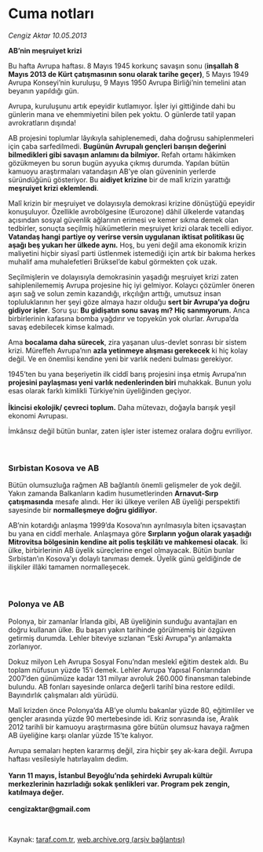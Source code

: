# Cuma notları

*Cengiz Aktar 10.05.2013*

<div class="yazi"><p><strong>AB’nin meşruiyet krizi</strong></p>
<p>Bu hafta Avrupa haftası.<b> </b>8 Mayıs 1945 korkunç savaşın sonu (<b>inşallah 8 Mayıs 2013 de Kürt çatışmasının sonu olarak tarihe geçer)</b>,<b> </b>5 Mayıs 1949<b> </b>Avrupa Konseyi’nin kuruluşu, 9 Mayıs 1950 Avrupa Birliği’nin temelini atan beyanın yapıldığı gün. </p>
<p>Avrupa, kuruluşunu artık epeyidir kutlamıyor. İşler iyi gittiğinde dahi bu günlerin mana ve ehemmiyetini bilen pek yoktu. O günlerde tatil yapan avrokratların dışında! </p>
<p>AB projesini toplumlar lâyıkıyla sahiplenemedi, daha doğrusu sahiplenmeleri için çaba sarfedilmedi. <b>Bugünün Avrupalı gençleri barışın değerini bilmedikleri gibi savaşın anlamını da bilmiyor.</b> Refah ortamı hâkimken gözükmeyen bu sorun bugün ayyuka çıkmış durumda. Yapılan bütün kamuoyu araştırmaları vatandaşın AB’ye olan güveninin yerlerde süründüğünü gösteriyor. Bu <b>aidiyet krizine</b> bir de malî krizin yarattığı <b>meşruiyet krizi eklemlendi</b>. <b>     </b></p>
<p>Malî krizin bir meşruiyet ve dolayısıyla demokrasi krizine dönüştüğü epeyidir konuşuluyor. Özellikle avrobölgesine (Eurozone) dâhil ülkelerde vatandaş açısından sosyal güvenlik ağlarının erimesi ve kemer sıkma demek olan tedbirler, sonuçta seçilmiş hükümetlerin meşruiyet krizi olarak tecelli ediyor. <b>Vatandaş hangi partiye oy verirse versin uygulanan iktisat politikası üç aşağı beş yukarı her ülkede aynı.</b> Hoş, bu yeni değil ama ekonomik krizin maliyetini hiçbir siyasî parti üstlenmek istemediği için artık bir bakıma herkes muhalif ama muhalefetleri Brüksel’de kabul görmekten çok uzak.</p>
<p>Seçilmişlerin ve dolayısıyla demokrasinin yaşadığı meşruiyet krizi zaten sahiplenilememiş Avrupa projesine hiç iyi gelmiyor. Kolaycı çözümler öneren aşırı sağ ve solun zemin kazandığı, ırkçılığın arttığı, umutsuz insan topluluklarının her şeyi göze almaya hazır olduğu <b>sert bir Avrupa’ya doğru gidiyor işler</b>. Soru şu: <b>Bu gidişatın sonu savaş mı? Hiç sanmıyorum.</b> Anca birbirlerinin kafasına bomba yağdırır ve topyekûn yok olurlar. Avrupa’da savaş edebilecek kimse kalmadı.</p>
<p>Ama <b>bocalama daha sürecek</b>, zira yaşanan ulus-devlet sonrası bir sistem krizi. Müreffeh Avrupa’nın <b>azla yetinmeye alışması gerekecek</b> ki hiç kolay değil. Ve en önemlisi kendine yeni bir varlık nedeni bulması gerekiyor.   </p>
<p>1945’ten bu yana beşeriyetin ilk ciddî barış projesini inşa etmiş Avrupa’nın <b>projesini paylaşması yeni varlık nedenlerinden biri</b> muhakkak. Bunun yolu esas olarak farklı kimlikli Türkiye’nin üyeliğinden geçiyor.<br/><br/><b>İkincisi ekolojik/ çevreci toplum.</b> Daha mütevazı, doğayla barışık yeşil ekonomi Avrupası. </p>
<p>İmkânsız değil bütün bunlar, zaten işler ister istemez oralara doğru evriliyor.<br/><br/><br/></p>
<h3>Sırbistan Kosova ve AB</h3>
<p>Bütün olumsuzluğa rağmen AB bağlantılı önemli gelişmeler de yok değil. Yakın zamanda Balkanların kadim husumetlerinden <b>Arnavut-Sırp çatışmasında</b> mesafe alındı. Her iki ülkeye verilen AB üyeliği perspektifi sayesinde bir <b>normalleşmeye doğru gidiliyor</b>. </p>
<p>AB’nin kotardığı anlaşma 1999’da Kosova’nın ayrılmasıyla biten içsavaştan bu yana en ciddî merhale. Anlaşmaya göre <b>Sırpların yoğun olarak yaşadığı Mitrovitsa bölgesinin kendine ait polis teşkilâtı ve mahkemesi olacak</b>. İki ülke, birbirlerinin AB üyelik süreçlerine engel olmayacak. Bütün bunlar Sırbistan’ın Kosova’yı dolaylı tanıması demek. Üyelik günü geldiğinde de ilişkiler illâki tamamen normalleşecek. <br/><br/><br/></p>
<h3>Polonya ve AB</h3>
<p>Polonya, bir zamanlar İrlanda gibi, AB üyeliğinin sunduğu avantajları en doğru kullanan ülke. Bu başarı yakın tarihinde görülmemiş bir özgüven getirmiş durumda. Lehler biteviye sızlanan “Eski Avrupa”yı anlamakta zorlanıyor. </p>
<p>Dokuz milyon Leh Avrupa Sosyal Fonu’ndan meslekî eğitim destek aldı. Bu toplam nüfusun yüzde 15’i demek. Lehler Avrupa Yapısal Fonlarından 2007’den günümüze kadar 131 milyar avroluk 260.000 finansman talebinde bulundu. AB fonları sayesinde onlarca değerli tarihî bina restore edildi. Bayındırlık çalışmaları aldı yürüdü. </p>
<p>Malî krizden önce Polonya’da AB’ye olumlu bakanlar yüzde 80, eğitimliler ve gençler arasında yüzde 90 mertebesinde idi. Kriz sonrasında ise, Aralık 2012 tarihli bir kamuoyu araştırmasına göre bütün olumsuz havaya rağmen AB üyeliğine karşı olanlar yüzde 15’te kalıyor. </p>
<p>Avrupa semaları hepten kararmış değil, zira hiçbir şey ak-kara değil. Avrupa haftası vesilesiyle hatırlayalım dedim.<br/><br/><b>Yarın 11 mayıs, İstanbul Beyoğlu’nda şehirdeki Avrupalı kültür merkezlerinin hazırladığı sokak şenlikleri var. Program pek zengin, katılmaya değer.    <br/><br/></b><b>cengizaktar@gmail.com</b></p>
<p> </p>
</div>

Kaynak: [taraf.com.tr](http://www.taraf.com.tr:80/cengiz-aktar/makale-cuma-notlari-26.htm), [web.archive.org (arşiv bağlantısı)](http://web.archive.org/web/20130607004457/http://www.taraf.com.tr:80/cengiz-aktar/makale-cuma-notlari-26.htm)
